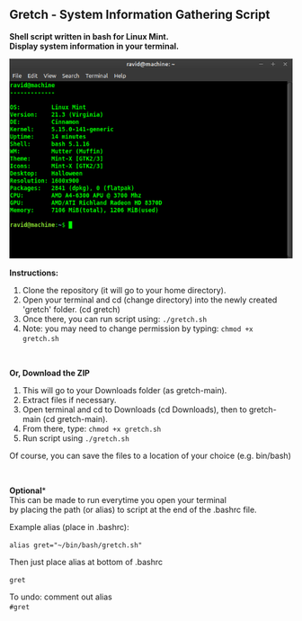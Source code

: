 ## Gretch - System Information Gathering Script

**Shell script written in bash for Linux Mint.**  
**Display system information in your terminal.**    

![screenshot](screenshot.png)
<br />

**Instructions:**

1. Clone the repository (it will go to your home directory).
2. Open your terminal and cd (change directory) into the newly created 'gretch' folder. (cd gretch)
3. Once there, you can run script using: `./gretch.sh`  
4. Note: you may need to change permission by typing: `chmod +x gretch.sh`    

<br />

**Or, Download the ZIP**    
1. This will go to your Downloads folder (as gretch-main).  
2. Extract files if necessary.  
3. Open terminal and cd to Downloads (cd Downloads), then to gretch-main (cd gretch-main).  
4. From there, type: `chmod +x gretch.sh`     
5. Run script using `./gretch.sh`  

Of course, you can save the files to a location of your choice (e.g. bin/bash)

<br />
 

**Optional***  
This can be made to run everytime you open your terminal  
by placing the path (or alias) to script at the end of the .bashrc file.  

Example alias (place in .bashrc):  

`alias gret="~/bin/bash/gretch.sh"`  

Then just place alias at bottom of .bashrc  

`gret`  

To undo: comment out alias  
`#gret`  

<br />  

